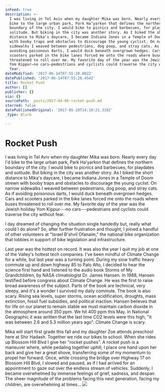 ```yaml
---
inFeed: true
description: >-
  I was living in Tel Aviv when my daughter Mika was born. Nearly every day I’d
  bike to the large urban park, Park Ha’yarkon that defines the northern
  boundary of the city. I would bike to picnics and barbecues, for playdates and
  solitude. But biking in the city was another story. As I biked the short
  distance to Mika’s daycare, I became Indiana Jones in a Temple of Doom strewn
  with booby traps and obstacles to discourage the young cyclist. On narrow
  sidewalks I weaved between pedestrians, dog poop, and stray cats. As if
  avoiding poisonous darts, I would duck beneath overgrown hedges. Cars and
  scooters parked in the bike lanes forced me onto the roads where buses
  threatened to roll over me. My favorite day of the year was the Jewish holiday
  Yom Kippur—no cars—pedestrians and cyclists could traverse the city without
  fear.
dateModified: '2017-06-14T07:55:28.002Z'
datePublished: '2017-06-14T07:55:28.454Z'
title: Rocket Push
author: []
publisher: {}
via: {}
sourcePath: _posts/2017-04-06-rocket-push.md
starred: false
datePublishedOriginal: '2017-05-28T14:10:21.319Z'
_type: Blurb

---
```

# Rocket Push

I was living in Tel Aviv when my daughter Mika was born. Nearly every day I'd bike to the large urban park, Park Ha'yarkon that defines the northern boundary of the city. I would bike to picnics and barbecues, for playdates and solitude. But biking in the city was another story. As I biked the short distance to Mika's daycare, I became Indiana Jones in a Temple of Doom strewn with booby traps and obstacles to discourage the young cyclist. On narrow sidewalks I weaved between pedestrians, dog poop, and stray cats. As if avoiding poisonous darts, I would duck beneath overgrown hedges. Cars and scooters parked in the bike lanes forced me onto the roads where buses threatened to roll over me. My favorite day of the year was the Jewish holiday Yom Kippur---no cars---pedestrians and cyclists could traverse the city without fear.

I day dreamed of changing the situation single handedly but, really what could I do alone? So, after further frustration and thought, I joined a handful of other volunteers at "Israel B'shvil Ofanaim," the national bike organization that lobbies in support of bike legislation and infrastructure.

Last year was the hottest on record. It was also the year I quit my job at one of the Valley's hottest tech companies. I've been mindful of Climate Change for a while, but last year was a turning point. During my slow traffic heavy commute up and down highway 85 to Palo Alto, I decided to hear the science first hand and listened to the audio book Storms of My Grandchildren, by NASA climatologist Dr. James Hansen. In 1988, Hansen testified before congress about Climate Change. He was the first to raise broad awareness of the subject. Parts of the book are technical, very sleepy, and it's a wonder I survived my daily commute. The book is also scary. Rising sea levels, super storms, ocean acidification, droughts, mass extinction, fossil fuel subsidies, and political inaction. Hansen believes that for life on our planet to remain stable we must maintain carbon dioxide in the atmosphere around 350 ppm. We hit 400 ppm this May. In National Geographic it was written that the last time CO2 levels were this high, "it was between 2.6 and 5.3 million years ago". Climate Change is scary.

Mika will start first grade this fall and my daughter Zoe attends preschool here at Shir Hadash. Together we ride our bikes to school. When she rides up Blossom Hill Blvd I give her "rocket pushes". A rocket push is a maneuver where, while pedaling together uphill, I place one hand upon her back and give her a great shove, transferring some of my momentum to propel her forward. Once, while crossing the bridge over Highway 17 on Blossom Hill Blvd, I slowed and paused, as if I had arrived for an appointment to gaze out over the endless stream of vehicles. Suddenly, I became overwhelmed by immense feelings of grief, sadness, and despair. The sheer magnitude of the problems facing this next generation, facing my children, are overwhelming at times...
![](https://the-grid-user-content.s3-us-west-2.amazonaws.com/eeff0d25-930a-4c05-b396-7592b3e1c553.jpg)